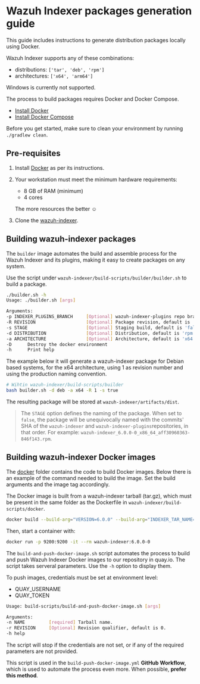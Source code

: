 # Wazuh Indexer packages generation guide

This guide includes instructions to generate distribution packages locally using Docker.

Wazuh Indexer supports any of these combinations:

- distributions: `['tar', 'deb', 'rpm']`
- architectures: `['x64', 'arm64']`

Windows is currently not supported.

The process to build packages requires Docker and Docker Compose.

- [Install Docker](https://docs.docker.com/engine/install/)
- [Install Docker Compose](https://docs.docker.com/compose/install/linux/)

Before you get started, make sure to clean your environment by running `./gradlew clean`.

## Pre-requisites

1. Install [Docker](https://docs.docker.com/engine/install/) as per its instructions.

2. Your workstation must meet the minimum hardware requirements:

   - 8 GB of RAM (minimum)
   - 4 cores

   The more resources the better ☺

3. Clone the [wazuh-indexer](https://github.com/wazuh/wazuh-indexer).

## Building wazuh-indexer packages

The `builder` image automates the build and assemble process for the Wazuh Indexer and its plugins, making it easy to create packages on any system.

Use the script under `wazuh-indexer/build-scripts/builder/builder.sh` to build a package.

```bash
./builder.sh -h
Usage: ./builder.sh [args]

Arguments:
-p INDEXER_PLUGINS_BRANCH     [Optional] wazuh-indexer-plugins repo branch, default is 'main'.
-R REVISION                   [Optional] Package revision, default is '0'.
-s STAGE                      [Optional] Staging build, default is 'false'.
-d DISTRIBUTION               [Optional] Distribution, default is 'rpm'.
-a ARCHITECTURE               [Optional] Architecture, default is 'x64'.
-D      Destroy the docker environment
-h      Print help
```

The example below it will generate a wazuh-indexer package for Debian based systems, for the x64 architecture, using 1 as revision number and using the production naming convention.

```bash
# Wihtin wazuh-indexer/build-scripts/builder
bash builder.sh -d deb -a x64 -R 1 -s true
```

The resulting package will be stored at `wazuh-indexer/artifacts/dist`.

> The `STAGE` option defines the naming of the package. When set to `false`, the package will be unequivocally named with the commits' SHA of the `wazuh-indexer` and `wazuh-indexer-plugins`repositories, in that order. For example: `wazuh-indexer_6.0.0-0_x86_64_aff30960363-846f143.rpm`.

## Building wazuh-indexer Docker images

The [docker](./docker) folder contains the code to build Docker images. Below there is an example of the command needed to build the image. Set the build arguments and the image tag accordingly.

The Docker image is built from a wazuh-indexer tarball (tar.gz), which must be present in the same folder as the Dockerfile in `wazuh-indexer/build-scripts/docker`.

```bash
docker build --build-arg="VERSION=6.0.0" --build-arg="INDEXER_TAR_NAME=wazuh-indexer_6.0.0-0_linux-x64.tar.gz" --tag=wazuh-indexer:6.0.0-0 --progress=plain --no-cache .
```

Then, start a container with:

```bash
docker run -p 9200:9200 -it --rm wazuh-indexer:6.0.0-0
```

The `build-and-push-docker-image.sh` script automates the process to build and push Wazuh Indexer Docker images to our repository in quay.io. The script takes serveral parameters. Use the `-h` option to display them.

To push images, credentials must be set at environment level:

- QUAY_USERNAME
- QUAY_TOKEN

```bash
Usage: build-scripts/build-and-push-docker-image.sh [args]

Arguments:
-n NAME         [required] Tarball name.
-r REVISION     [Optional] Revision qualifier, default is 0.
-h help
```

The script will stop if the credentials are not set, or if any of the required parameters are not provided.

This script is used in the `build-push-docker-image.yml` **GitHub Workflow**, which is used to automate the process even more. When possible, **prefer this method**.
